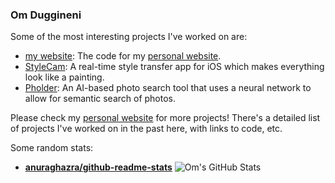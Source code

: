 ### Om Duggineni

<!--...-->

Some of the most interesting projects I've worked on are:
- [my website](https://github.com/omduggineni/omduggineni.com): The code for my [personal website](https://omduggineni.com). 
- [StyleCam](https://github.com/omduggineni/StyleCam): A real-time style transfer app for iOS which makes everything look like a painting.
- [Pholder](https://devpost.com/software/pholder): An AI-based photo search tool that uses a neural network to allow for semantic search of photos.

Please check my [personal website](https://omduggineni.com/#projects) for more projects! There's a detailed list of projects I've worked on in the past here, with links to code, etc.

Some random stats:
- **[anuraghazra/github-readme-stats](https://github.com/anuraghazra/github-readme-stats/)**
![Om's GitHub Stats](https://github-readme-stats.vercel.app/api?username=omduggineni&show_icons=true&layout=compact&theme=dark&count_private=true)

<!--
Some random stats:

- **[anuraghazra/github-readme-stats](https://github.com/anuraghazra/github-readme-stats/)**

![Om's GitHub Stats](https://github-readme-stats.vercel.app/api?username=omduggineni&show_icons=true&layout=compact&theme=dark&count_private=true)

<!--
**omduggineni/omduggineni** is a ✨ _special_ ✨ repository because its `README.md` (this file) appears on your GitHub profile.

Here are some ideas to get you started:

- 🔭 I’m currently working on …
- 🌱 I’m currently learning …
- 👯 I’m looking to collaborate on …
- 🤔 I’m looking for help with …
- 💬 Ask me about …
- 📫 How to reach me: …
- 😄 Pronouns: …
- ⚡ Fun fact: …
-->
